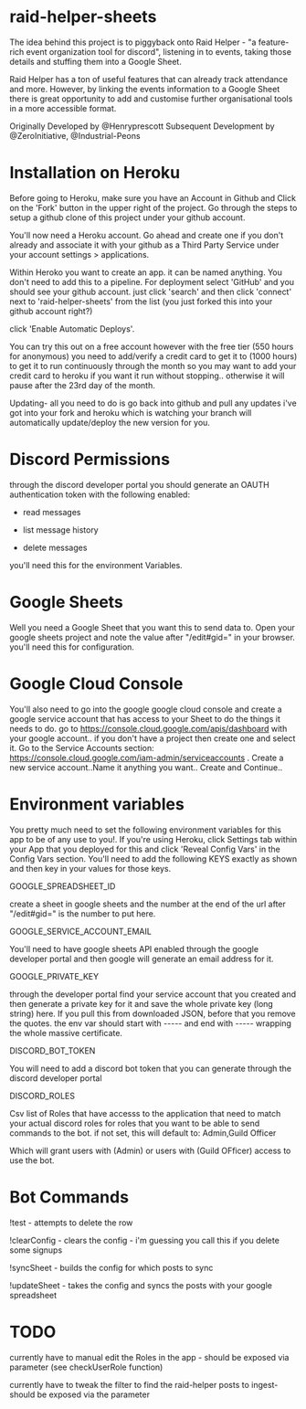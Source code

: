 # raid-helper-sheets

The idea behind this project is to piggyback onto Raid Helper - "a feature-rich event organization tool for discord", listening in to events, taking those details and stuffing them into a Google Sheet.

Raid Helper has a ton  of useful features that can already track attendance and more.  However, by linking the events information to a Google Sheet there is great opportunity to add and customise further organisational tools in a more accessible format.

Originally Developed by @Henryprescott
Subsequent Development by @ZeroInitiative, @Industrial-Peons


# Installation on Heroku

Before going to Heroku, make sure you have an Account in Github and Click on the 'Fork' button in the upper right of the project.  Go through the steps to setup a github clone of this project under your github account.

You'll now need a Heroku account.  Go ahead and create one if you don't already and associate it with your github as a Third Party Service under your account settings > applications.

Within Heroko you want to create an app.  it can be named anything.  You don't need to add this to a pipeline. For deployment select 'GitHub' and you should see your github account. just click 'search' and then click 'connect' next to 'raid-helper-sheets' from the list (you just forked this into your github account right?)

click 'Enable Automatic Deploys'.

You can try this out on a free account however with the free tier (550 hours for anonymous) you need to add/verify a credit card to get it to (1000 hours) to get it to run continuously through the month so you may want to add your credit card to heroku if you want it run without stopping.. otherwise it will pause after the 23rd day of the month.

Updating- all you need to do is go back into github and pull any updates i've got into your fork and heroku which is watching your branch will automatically update/deploy the new version for you.

# Discord Permissions

through the discord developer portal you should generate an OAUTH authentication token with the following enabled:

* read messages

* list message history

* delete messages

you'll need this for the environment Variables.

# Google Sheets

Well you need a Google Sheet that you want this to send data to.  Open your google sheets project and note the value after  "/edit#gid=" in your browser. you'll need this for configuration.

# Google Cloud Console

You'll also need to go into the google google cloud console and create a google service account that has access to your Sheet to do the things it needs to do.  go to https://console.cloud.google.com/apis/dashboard with your google account.. if you don't have a project then create one and select it.  Go to the Service Accounts section: https://console.cloud.google.com/iam-admin/serviceaccounts .  Create a new service account..Name it anything you want.. Create and Continue.. 

# Environment variables
You pretty much need to set the following environment variables for this app to be of any use to you!.  If you're using Heroku, click Settings tab within your App that you deployed for this and click 'Reveal Config Vars' in the Config Vars section.  You'll need to add the following KEYS exactly as shown and then key in your values for those keys.

GOOGLE_SPREADSHEET_ID

create a sheet in google sheets and the number at the end of the url after "/edit#gid=" is the number to put here.

GOOGLE_SERVICE_ACCOUNT_EMAIL

You'll need to have google sheets API enabled through the google developer portal and then google will generate an email address for it.

GOOGLE_PRIVATE_KEY

through the developer portal find your service account that you created and then generate a private key for it and save the whole private key (long string) here.  If you pull this from downloaded JSON, before that you remove the quotes. the env var should start with  ----- and end with -----   wrapping the whole massive certificate.

DISCORD_BOT_TOKEN

You will need to add a discord bot token that you can generate through the discord developer portal

DISCORD_ROLES

Csv list of Roles that have accesss to the application that need to match your actual discord roles for roles that you want to be able to send commands to the bot.  if not set, this will default to:   Admin,Guild Officer

Which will grant users with (Admin) or users with (Guild OFficer) access to use the bot.


# Bot Commands

!test - attempts to delete the row

!clearConfig - clears the config - i'm guessing you call this if you delete some signups

!syncSheet - builds the config for which posts to sync

!updateSheet - takes the config and syncs the posts with your google spreadsheet

# TODO

currently have to manual edit the Roles in the app - should be exposed via parameter (see checkUserRole function)

currently have to tweak the filter to find the raid-helper posts to ingest- should be exposed via the parameter

